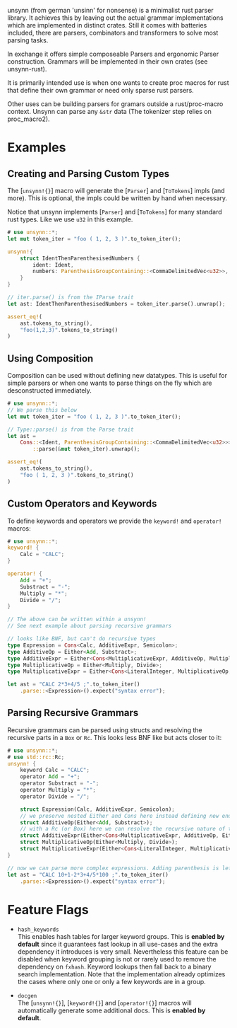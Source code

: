 unsynn (from german 'unsinn' for nonsense) is a minimalist rust parser library. It achieves
this by leaving out the actual grammar implementations which are implemented in distinct
crates. Still it comes with batteries included, there are parsers, combinators and
transformers to solve most parsing tasks.

In exchange it offers simple composeable Parsers and ergonomic Parser construction. Grammars
will be implemented in their own crates (see unsynn-rust).

It is primarily intended use is when one wants to create proc macros for rust that define their
own grammar or need only sparse rust parsers.

Other uses can be building parsers for gramars outside a rust/proc-macro context. Unsynn can
parse any `&str` data (The tokenizer step relies on proc_macro2).


# Examples

## Creating and Parsing Custom Types

The [`unsynn!{}`] macro will generate the [`Parser`] and [`ToTokens`] impls (and more).  This
is optional, the impls could be written by hand when necessary.

Notice that unsynn implements [`Parser`] and [`ToTokens`] for many standard rust types. Like
we use `u32` in this example.

```rust
# use unsynn::*;
let mut token_iter = "foo ( 1, 2, 3 )".to_token_iter();

unsynn!{
    struct IdentThenParenthesisedNumbers {
        ident: Ident,
        numbers: ParenthesisGroupContaining::<CommaDelimitedVec<u32>>,
    }
}

// iter.parse() is from the IParse trait
let ast: IdentThenParenthesisedNumbers = token_iter.parse().unwrap();

assert_eq!(
    ast.tokens_to_string(),
    "foo(1,2,3)".tokens_to_string()
)
```

## Using Composition

Composition can be used without defining new datatypes. This is useful for simple parsers or
when one wants to parse things on the fly which are desconstructed immediately.

```rust
# use unsynn::*;
// We parse this below
let mut token_iter = "foo ( 1, 2, 3 )".to_token_iter();

// Type::parse() is from the Parse trait
let ast =
    Cons::<Ident, ParenthesisGroupContaining::<CommaDelimitedVec<u32>>>
        ::parse(&mut token_iter).unwrap();

assert_eq!(
    ast.tokens_to_string(),
    "foo ( 1, 2, 3 )".tokens_to_string()
)
```

## Custom Operators and Keywords

To define keywords and operators we provide the `keyword!` and `operator!` macros:

```rust
# use unsynn::*;
keyword! {
    Calc = "CALC";
}

operator! {
    Add = "+";
    Substract = "-";
    Multiply = "*";
    Divide = "/";
}

// The above can be written within a unsynn!
// See next example about parsing recursive grammars

// looks like BNF, but can't do recursive types
type Expression = Cons<Calc, AdditiveExpr, Semicolon>;
type AdditiveOp = Either<Add, Substract>;
type AdditiveExpr = Either<Cons<MultiplicativeExpr, AdditiveOp, MultiplicativeExpr>, MultiplicativeExpr>;
type MultiplicativeOp = Either<Multiply, Divide>;
type MultiplicativeExpr = Either<Cons<LiteralInteger, MultiplicativeOp, LiteralInteger>, LiteralInteger>;

let ast = "CALC 2*3+4/5 ;".to_token_iter()
    .parse::<Expression>().expect("syntax error");
```

## Parsing Recursive Grammars

Recursive grammars can be parsed using structs and resolving the recursive parts in a `Box` or
`Rc`. This looks less BNF like but acts closer to it:

```rust
# use unsynn::*;
# use std::rc::Rc;
unsynn! {
    keyword Calc = "CALC";
    operator Add = "+";
    operator Substract = "-";
    operator Multiply = "*";
    operator Divide = "/";

    struct Expression(Calc, AdditiveExpr, Semicolon);
    // we preserve nested Either and Cons here instead defining new enums and structs because that would be more noisy
    struct AdditiveOp(Either<Add, Substract>);
    // with a Rc (or Box) here we can resolve the recursive nature of the grammar
    struct AdditiveExpr(Either<Cons<MultiplicativeExpr, AdditiveOp, Either<Rc<AdditiveExpr>,MultiplicativeExpr>>, MultiplicativeExpr>);
    struct MultiplicativeOp(Either<Multiply, Divide>);
    struct MultiplicativeExpr(Either<Cons<LiteralInteger, MultiplicativeOp, Rc<MultiplicativeExpr>>, LiteralInteger>);
}

// now we can parse more complex expressions. Adding parenthesis is left as excercise to the reader
let ast = "CALC 10+1-2*3+4/5*100 ;".to_token_iter()
    .parse::<Expression>().expect("syntax error");
```

# Feature Flags

* `hash_keywords`  
  This enables hash tables for larger keyword groups.  This is **enabled by default** since it
  guarantees fast lookup in all use-cases and the extra dependency it introduces is very
  small. Nevertheless this feature can be disabled when keyword grouping is not or rarely used
  to remove the dependency on `fxhash`. Keyword lookups then fall back to a binary search
  implementation. Note that the implementation already optimizes the cases where only one or
  only a few keywords are in a group.

* `docgen`  
  The [`unsynn!{}`], [`keyword!{}`] and [`operator!{}`] macros will automatically generate
  some additional docs. This is **enabled by default**.
